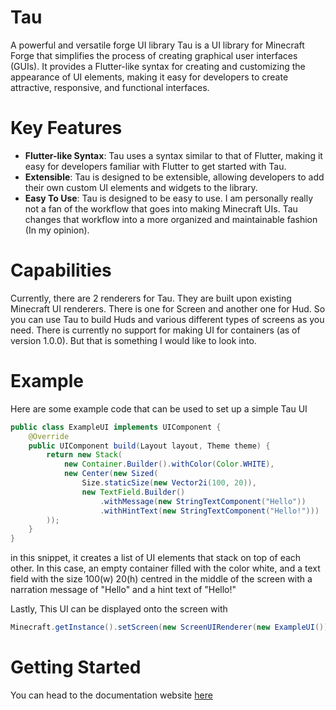 # Tau
A powerful and versatile forge UI library
Tau is a UI library for Minecraft Forge that simplifies the process of creating graphical user interfaces (GUIs). It provides a Flutter-like syntax for creating and customizing the appearance of UI elements, making it easy for developers to create attractive, responsive, and functional interfaces.


# Key Features
- **Flutter-like Syntax**: Tau uses a syntax similar to that of Flutter, making it easy for developers familiar with Flutter to get started with Tau.
- **Extensible**: Tau is designed to be extensible, allowing developers to add their own custom UI elements and widgets to the library.
- **Easy To Use**: Tau is designed to be easy to use. I am personally really not a fan of the workflow that goes into making Minecraft UIs. Tau changes that workflow into a more organized and maintainable fashion (In my opinion).


# Capabilities
Currently, there are 2 renderers for Tau. They are built upon existing Minecraft UI renderers. There is one for Screen and another one for Hud. So you can use Tau to build Huds and various different types of screens as you need. There is currently no support for making UI for containers (as of version 1.0.0). But that is something I would like to look into.

# Example
Here are some example code that can be used to set up a simple Tau UI
```java
public class ExampleUI implements UIComponent {
    @Override
    public UIComponent build(Layout layout, Theme theme) {
        return new Stack(
            new Container.Builder().withColor(Color.WHITE),
            new Center(new Sized(
                Size.staticSize(new Vector2i(100, 20)),
                new TextField.Builder()
                    .withMessage(new StringTextComponent("Hello"))
                    .withHintText(new StringTextComponent("Hello!")))
        ));
    }
}
```

in this snippet, it creates a list of UI elements that stack on top of each other. In this case, an empty container filled with the color white, and a text field with the size 100(w) 20(h) centred in the middle of the screen with a narration message of "Hello" and a hint text of "Hello!"

Lastly, This UI can be displayed onto the screen with 
```java
Minecraft.getInstance().setScreen(new ScreenUIRenderer(new ExampleUI()));
```

# Getting Started
You can head to the documentation website [here](https://mc-tau-ui.github.io/)
